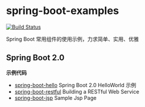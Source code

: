 # spring-boot-examples

[![Build Status](https://travis-ci.com/itjun/spring-boot-learning.svg?branch=main)](https://travis-ci.com/github/itjun/spring-boot-learning)

Spring Boot 常用组件的使用示例，力求简单、实用、优雅

## Spring Boot 2.0

**示例代码**

- [spring-boot-hello](/spring-boot-hello) Spring Boot 2.0 HelloWorld 示例
- [spring-boot-restful](/spring-boot-restful) Building a RESTful Web Service
- [spring-boot-jsp](/spring-boot-jsp) Sample Jsp Page
